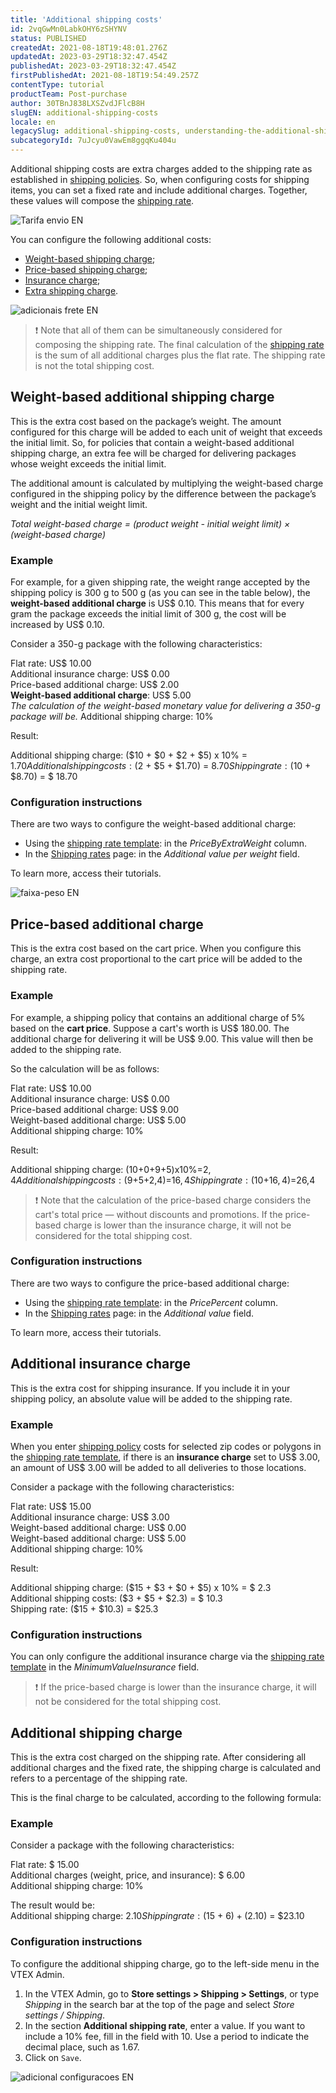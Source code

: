 ```yaml
---
title: 'Additional shipping costs'
id: 2vqGwMn0LabkOHY6zSHYNV
status: PUBLISHED
createdAt: 2021-08-18T19:48:01.276Z
updatedAt: 2023-03-29T18:32:47.454Z
publishedAt: 2023-03-29T18:32:47.454Z
firstPublishedAt: 2021-08-18T19:54:49.257Z
contentType: tutorial
productTeam: Post-purchase
author: 30TBnJ838LXSZvdJFlcB8H
slugEN: additional-shipping-costs
locale: en
legacySlug: additional-shipping-costs, understanding-the-additional-shipping-cost
subcategoryId: 7uJcyu0VawEm8ggqKu404u
---
```


Additional shipping costs are extra charges added to the shipping rate as established in [shipping policies](https://help.vtex.com/en/tutorial/politica-de-envio--tutorials_140). So, when configuring costs for shipping items, you can set a fixed rate and include additional charges. Together, these values will compose the [shipping rate](https://help.vtex.com/en/tutorial/gerenciar-valores-de-frete--tutorials_141). 

![Tarifa envio EN](https://raw.githubusercontent.com/vtexdocs/help-center-content/refs/heads/main/docs/en/tutorials/Shipping/Shipping%20rates/additional-shipping-costs_1.svg)

You can configure the following additional costs:

* [Weight-based shipping charge](https://help.vtex.com/en/tutorial/additional-shipping-costs--2vqGwMn0LabkOHY6zSHYNV#weight-based-additional-shipping-charge);
* [Price-based shipping charge](https://help.vtex.com/en/tutorial/additional-shipping-costs--2vqGwMn0LabkOHY6zSHYNV#price-based-additional-charge);
* [Insurance charge](https://help.vtex.com/en/tutorial/additional-shipping-costs--2vqGwMn0LabkOHY6zSHYNV#additional-insurance-charge);
* [Extra shipping charge](https://help.vtex.com/en/tutorial/additional-shipping-costs--2vqGwMn0LabkOHY6zSHYNV#additional-shipping-charge).

![adicionais frete EN](https://raw.githubusercontent.com/vtexdocs/help-center-content/refs/heads/main/docs/en/tutorials/Shipping/Shipping%20rates/additional-shipping-costs_2.svg)

>❗ Note that all of them can be simultaneously considered for composing the shipping rate. The final calculation of the [shipping rate](https://help.vtex.com/en/tutorial/tarifas-de-envio--1Balpg3rv0854udEPedvMM) is the sum of all additional charges plus the flat rate. 
> The shipping rate is not the total shipping cost.

## Weight-based additional shipping charge

This is the extra cost based on the package’s weight. The amount configured for this charge will be added to each unit of weight that exceeds the initial limit. So, for policies that contain a weight-based additional shipping charge, an extra fee will be charged for delivering packages whose weight exceeds the initial limit. 

The additional amount is calculated by multiplying the weight-based charge configured in the shipping policy by the difference between the package’s weight and the initial weight limit.

_Total weight-based charge = (product weight - initial weight limit) × (weight-based charge)_

### Example

For example, for a given shipping rate, the weight range accepted by the shipping policy is 300 g to 500 g (as you can see in the table below), the **weight-based additional charge** is US$ 0.10. This means that for every gram the package exceeds the initial limit of 300 g, the cost will be increased by US$ 0.10. 

Consider a 350-g package with the following characteristics:

Flat rate: US$ 10.00  
Additional insurance charge: US$ 0.00  
Price-based additional charge: US$ 2.00  
**Weight-based additional charge**: US$ 5.00  
_The calculation of the weight-based monetary value for delivering a 350-g package will be._ 
Additional shipping charge: 10%      

Result:

Additional shipping charge: ($10 + $0 + $2 + $5) x 10% = $1.70  
Additional shipping costs: ($2 + $5 + $1.70) = $8.70  
Shipping rate: ($10 + $8.70) = $ 18.70  

### Configuration instructions 

There are two ways to configure the weight-based additional charge:

* Using the [shipping rate template](https://help.vtex.com/en/tutorial/planilha-de-frete--tutorials_127): in the _PriceByExtraWeight_ column.
* In the [Shipping rates](https://help.vtex.com/en/tutorial/gerenciar-tarifas-de-envio--tutorials_141) page: in the _Additional value per weight_ field.

To learn more, access their tutorials.

![faixa-peso EN](https://raw.githubusercontent.com/vtexdocs/help-center-content/refs/heads/main/docs/en/tutorials/Shipping/Shipping%20rates/additional-shipping-costs_3.png)

## Price-based additional charge

This is the extra cost based on the cart price. When you configure this charge, an extra cost proportional to the cart price will be added to the shipping rate. 

### Example

For example, a shipping policy that contains an additional charge of 5% based on the **cart price**. Suppose a cart's worth is US$ 180.00. The additional charge for delivering it will be US$ 9.00. This value will then be added to the shipping rate.

So the calculation will be as follows:

Flat rate: US$ 10.00  
Additional insurance charge: US$ 0.00  
Price-based additional charge: US$ 9.00  
Weight-based additional charge: US$ 5.00  
Additional shipping charge: 10%  

Result:

Additional shipping charge: ($10+$0+$9+$5)x10%=$2,4  
Additional shipping costs:($9+$5+$2,4)=$16,4  
Shipping rate: ($10+$16,4)=$26,4  

>❗ Note that the calculation of the price-based charge considers the cart's total price — without discounts and promotions. If the price-based charge is lower than the insurance charge, it will not be considered for the total shipping cost.

### Configuration instructions 

There are two ways to configure the price-based additional charge:

* Using the [shipping rate template](https://help.vtex.com/en/tutorial/planilha-de-frete--tutorials_127): in the _PricePercent_ column.
* In the [Shipping rates](https://help.vtex.com/en/tutorial/gerenciar-tarifas-de-envio--tutorials_141) page: in the _Additional value_ field.

To learn more, access their tutorials.

## Additional insurance charge

This is the extra cost for shipping insurance. If you include it in your shipping policy, an absolute value will be added to the shipping rate.

### Example

When you enter [shipping policy](https://help.vtex.com/en/tutorial/politica-de-envio--tutorials_140) costs for selected zip codes or polygons in the [shipping rate template](https://help.vtex.com/en/tutorial/planilha-de-frete--tutorials_127), if there is an **insurance charge** set to US$ 3.00, an amount of US$ 3.00 will be added to all deliveries to those locations.

Consider a package with the following characteristics:

Flat rate: US$ 15.00  
Additional insurance charge: US$ 3.00  
Weight-based additional charge: US$ 0.00  
Weight-based additional charge: US$ 5.00  
Additional shipping charge: 10%  

Result:

Additional shipping charge: ($15 + $3 + $0 + $5) x 10% = $ 2.3  
Additional shipping costs: ($3 + $5 + $2.3) = $ 10.3  
Shipping rate: ($15 + $10.3) = $25.3  

### Configuration instructions 

You can only configure the additional insurance charge via the [shipping rate template](https://help.vtex.com/en/tutorial/planilha-de-frete--tutorials_127) in the _MinimumValueInsurance_ field.

>❗ If the price-based charge is lower than the insurance charge, it will not be considered for the total shipping cost.

## Additional shipping charge

This is the extra cost charged on the shipping rate. After considering all additional charges and the fixed rate, the shipping charge is calculated and refers to a percentage of the shipping rate. 

This is the final charge to be calculated, according to the following formula:

### Example

Consider a package with the following characteristics:

Flat rate: $ 15.00  
Additional charges (weight, price, and insurance): $ 6.00  
Additional shipping charge: 10%  

The result would be:  
Additional shipping charge: $2.10  
Shipping rate: ($15 + $6) + ($2.10) = $23.10  

### Configuration instructions 

To configure the additional shipping charge, go to the left-side menu in the VTEX Admin.

1. In the VTEX Admin, go to **Store settings > Shipping > Settings**, or type *Shipping* in the search bar at the top of the page and select *Store settings / Shipping*.    
2. In the section **Additional shipping rate**, enter a value.
    If you want to include a 10% fee, fill in the field with 10. Use a period to indicate the decimal place, such as 1.67.
3. Click on `Save`.

![adicional configuracoes EN](https://raw.githubusercontent.com/vtexdocs/help-center-content/refs/heads/main/docs/en/tutorials/Shipping/Shipping%20rates/additional-shipping-costs_4.png)
